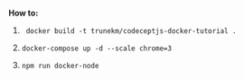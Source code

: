 **How to:**

1. ` docker build -t trunekm/codeceptjs-docker-tutorial .`

2. `docker-compose up -d --scale chrome=3`

3. `npm run docker-node`